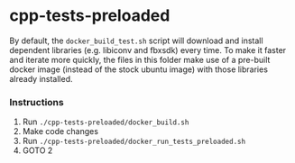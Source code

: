 # cpp-tests-preloaded

By default, the `docker_build_test.sh` script will download and install
dependent libraries (e.g. libiconv and fbxsdk) every time. To make it faster
and iterate more quickly, the files in this folder make use of a pre-built
docker image (instead of the stock ubuntu image) with those libraries already
installed.

### Instructions

1. Run `./cpp-tests-preloaded/docker_build.sh`
2. Make code changes
3. Run `./cpp-tests-preloaded/docker_run_tests_preloaded.sh`
4. GOTO 2
